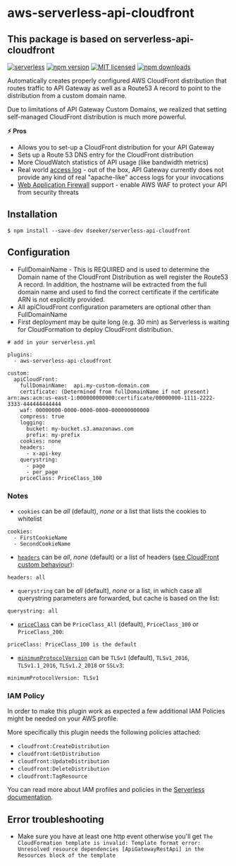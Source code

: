 # aws-serverless-api-cloudfront

## This package is based on serverless-api-cloudfront

[![serverless](http://public.serverless.com/badges/v3.svg)](http://www.serverless.com)
[![npm version](https://badge.fury.io/js/serverless-api-cloudfront.svg)](https://badge.fury.io/js/serverless-api-cloudfront)
[![MIT licensed](https://img.shields.io/badge/license-MIT-blue.svg)](https://raw.githubusercontent.com/Droplr/serverless-api-cloudfront/master/LICENSE)
[![npm downloads](https://img.shields.io/npm/dt/serverless-api-cloudfront.svg?style=flat)](https://www.npmjs.com/package/serverless-api-cloudfront)

Automatically creates properly configured AWS CloudFront distribution that routes traffic
to API Gateway as well as a Route53 A record to point to the distribution from a custom domain name.

Due to limitations of API Gateway Custom Domains, we realized that setting self-managed CloudFront distribution is much more powerful.

**:zap: Pros**

- Allows you to set-up a CloudFront distribution for your API Gateway
- Sets up a Route 53 DNS entry for the CloudFront distribution
- More CloudWatch statistics of API usage (like bandwidth metrics)
- Real world [access log](https://docs.aws.amazon.com/AmazonCloudFront/latest/DeveloperGuide/AccessLogs.html) - out of the box, API Gateway currently does not provide any kind of real "apache-like" access logs for your invocations
- [Web Application Firewall](https://aws.amazon.com/waf/) support - enable AWS WAF to protect your API from security threats

## Installation

```
$ npm install --save-dev dseeker/serverless-api-cloudfront
```

## Configuration

* FullDomainName - This is REQUIRED and is used to determine the Domain name of the CloudFront Distribution as well register the Route53 A record.
  In addition, the hostname will be extracted from the full domain name and used to find the correct certificate if the certificate ARN is not explicitly provided.
* All apiCloudFront configuration parameters are optional other than FullDomainName
* First deployment may be quite long (e.g. 30 min) as Serverless is waiting for
  CloudFormation to deploy CloudFront distribution.

```
# add in your serverless.yml

plugins:
  - aws-serverless-api-cloudfront

custom:
  apiCloudFront:
    fullDomainName:  api.my-custom-domain.com
    certificate: (Determined from fullDomainName if not present) arn:aws:acm:us-east-1:000000000000:certificate/00000000-1111-2222-3333-444444444444
    waf: 00000000-0000-0000-0000-000000000000
    compress: true
    logging:
      bucket: my-bucket.s3.amazonaws.com
      prefix: my-prefix
    cookies: none
    headers:
      - x-api-key
    querystring:
      - page
      - per_page
    priceClass: PriceClass_100
```

### Notes

* `cookies` can be *all* (default), *none* or a list that lists the cookies to whitelist
```
cookies:
  - FirstCookieName
  - SecondCookieName
```

* [`headers`][headers-default-cache] can be *all*, *none* (default) or a list of headers ([see CloudFront custom behaviour][headers-list]):

```
headers: all
```

[headers-default-cache]: https://docs.aws.amazon.com/AWSCloudFormation/latest/UserGuide/aws-properties-cloudfront-distribution-defaultcachebehavior.html#cfn-cloudfront-distribution-defaultcachebehavior-forwardedvalues
[headers-list]: https://docs.aws.amazon.com/AmazonCloudFront/latest/DeveloperGuide/RequestAndResponseBehaviorCustomOrigin.html#request-custom-headers-behavior

* `querystring` can be *all* (default), *none* or a list, in which case all querystring parameters are forwarded, but cache is based on the list:

```
querystring: all
```

* [`priceClass`][price-class] can be `PriceClass_All` (default), `PriceClass_100` or `PriceClass_200`:


```
priceClass: PriceClass_100 is the default
```

[price-class]: https://docs.aws.amazon.com/cloudfront/latest/APIReference/API_GetDistributionConfig.html#cloudfront-GetDistributionConfig-response-PriceClass


* [`minimumProtocolVersion`][minimum-protocol-version] can be `TLSv1` (default), `TLSv1_2016`, `TLSv1.1_2016`, `TLSv1.2_2018` or `SSLv3`:

```
minimumProtocolVersion: TLSv1
```

[minimum-protocol-version]: https://docs.aws.amazon.com/cloudfront/latest/APIReference/API_ViewerCertificate.html#cloudfront-Type-ViewerCertificate-MinimumProtocolVersion


### IAM Policy

In order to make this plugin work as expected a few additional IAM Policies might be needed on your AWS profile.

More specifically this plugin needs the following policies attached:

* `cloudfront:CreateDistribution`
* `cloudfront:GetDistribution`
* `cloudfront:UpdateDistribution`
* `cloudfront:DeleteDistribution`
* `cloudfront:TagResource`

You can read more about IAM profiles and policies in the [Serverless documentation](https://serverless.com/framework/docs/providers/aws/guide/credentials#creating-aws-access-keys).

## Error troubleshooting

* Make sure you have at least one http event otherwise you'll get ```The CloudFormation template is invalid: Template format error: Unresolved resource dependencies [ApiGatewayRestApi] in the Resources block of the template```